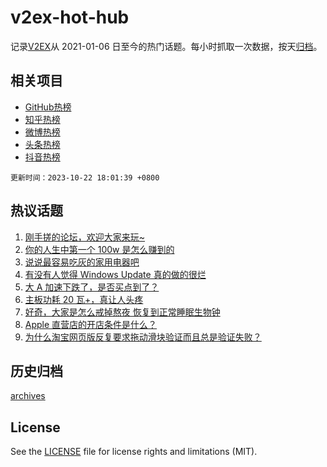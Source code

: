 # v2ex-hot-hub

 记录[V2EX](https://www.v2ex.com/)从 2021-01-06 日至今的热门话题。每小时抓取一次数据，按天[归档](archives)。
 
 ## 相关项目

- [GitHub热榜](https://github.com/it985/github-hot-hub)
- [知乎热榜](https://github.com/it985/zhihu-hot-hub)
- [微博热榜](https://github.com/it985/weibo-hot-hub)
- [头条热榜](https://github.com/it985/toutiao-hot-hub)
- [抖音热榜](https://github.com/it985/douyin-hot-hub)


 `更新时间：2023-10-22 18:01:39 +0800`

## 热议话题

1. [刚手搓的论坛，欢迎大家来玩~](https://www.v2ex.com/t/984105)
1. [你的人生中第一个 100w 是怎么赚到的](https://www.v2ex.com/t/984185)
1. [说说最容易吃灰的家用电器吧](https://www.v2ex.com/t/984178)
1. [有没有人觉得 Windows Update 真的做的很烂](https://www.v2ex.com/t/984228)
1. [大 A 加速下跌了，是否买点到了？](https://www.v2ex.com/t/984122)
1. [主板功耗 20 瓦+，真让人头疼](https://www.v2ex.com/t/984162)
1. [好奇，大家是怎么戒掉熬夜 恢复到正常睡眠生物钟](https://www.v2ex.com/t/984168)
1. [Apple 直营店的开店条件是什么？](https://www.v2ex.com/t/984222)
1. [为什么淘宝网页版反复要求拖动滑块验证而且总是验证失败？](https://www.v2ex.com/t/984092)

## 历史归档

[archives](archives)

## License

See the [LICENSE](LICENSE) file for license rights and limitations (MIT).
